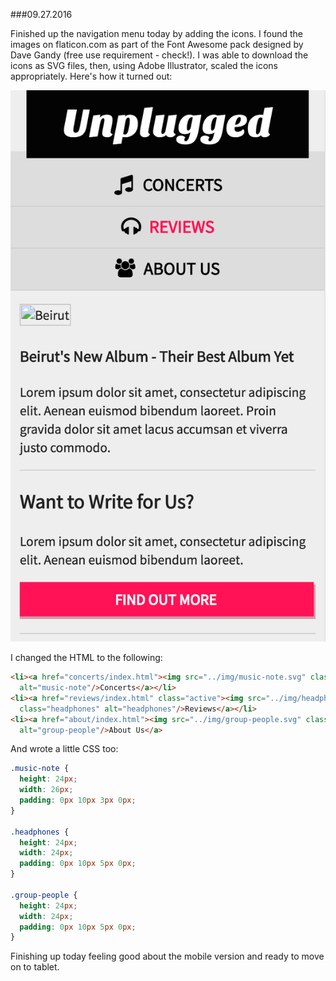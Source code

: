 ###09.27.2016

Finished up the navigation menu today by adding the icons. I found the images on flaticon.com as part of the Font Awesome pack
designed by Dave Gandy (free use requirement - check!). I was able to download the icons as SVG files, then, using Adobe
Illustrator, scaled the icons appropriately. Here's how it turned out:

![Nav Icons](/092716.png)

I changed the HTML to the following:
```html
<li><a href="concerts/index.html"><img src="../img/music-note.svg" class="music-note"
  alt="music-note"/>Concerts</a></li>
<li><a href="reviews/index.html" class="active"><img src="../img/headphones.svg"
  class="headphones" alt="headphones"/>Reviews</a></li>
<li><a href="about/index.html"><img src="../img/group-people.svg" class="group-people"
  alt="group-people"/>About Us</a>
```

And wrote a little CSS too:
```css
.music-note {
  height: 24px;
  width: 26px;
  padding: 0px 10px 3px 0px;
}

.headphones {
  height: 24px;
  width: 24px;
  padding: 0px 10px 5px 0px;
}

.group-people {
  height: 24px;
  width: 24px;
  padding: 0px 10px 5px 0px;
}
```

Finishing up today feeling good about the mobile version and ready to move on to tablet.
